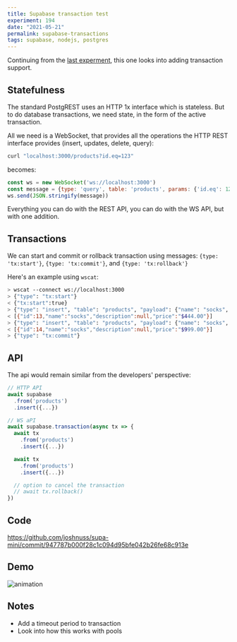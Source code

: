 ```yaml
---
title: Supabase transaction test
experiment: 194
date: "2021-05-21"
permalink: supabase-transactions
tags: supabase, nodejs, postgres
---
```


Continuing from the [last experment](/posts/supa-mini), this one looks into adding transaction support.

## Statefulness

The standard PostgREST uses an HTTP 1x interface which is stateless. But to do database transactions, we need state, in the form of the active transaction.

All we need is a WebSocket, that provides all the operations the HTTP REST interface provides (insert, updates, delete, query):

```bash
curl "localhost:3000/products?id.eq=123"
```

becomes:

```javascript
const ws = new WebSocket('ws://localhost:3000')
const message = {type: 'query', table: 'products', params: {'id.eq': 123}}
ws.send(JSON.stringify(message))
```

Everything you can do with the REST API, you can do with the WS API, but with one addition.

## Transactions

We can start and commit or rollback transaction using messages: `{type: 'tx:start'}`, `{type: 'tx:commit'}`, and `{type: 'tx:rollback'}`

Here's an example using `wscat`:

```bash
> wscat --connect ws://localhost:3000
> {"type": "tx:start"}
< {"tx:start":true}
> {"type": "insert", "table": "products", "payload": {"name": "socks", "price": "444"}}
< [{"id":13,"name":"socks","description":null,"price":"$444.00"}]
> {"type": "insert", "table": "products", "payload": {"name": "socks", "price": "999"}}
< [{"id":14,"name":"socks","description":null,"price":"$999.00"}]
> {"type": "tx:commit"}
```

## API

The api would remain similar from the developers' perspective:

```javascript
// HTTP API
await supabase
  .from('products')
  .insert({...})

// WS aPI
await supabase.transaction(async tx => {
  await tx
    .from('products')
    .insert({...})

  await tx
    .from('products')
    .insert({...})

  // option to cancel the transaction
  // await tx.rollback()
})
```

## Code

https://github.com/joshnuss/supa-mini/commit/947787b000f28c1c094d95bfe042b26fe68c913e

## Demo

<img alt="animation" src=""/>

## Notes

- Add a timeout period to transaction
- Look into how this works with pools
